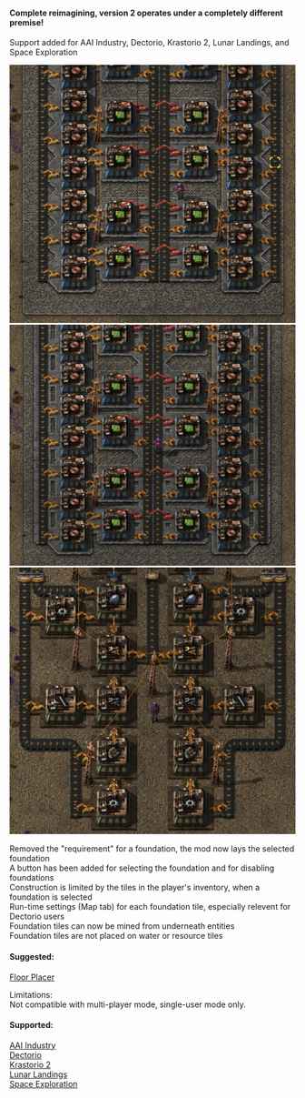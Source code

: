 #### Complete reimagining, version 2 operates under a completely different premise!  
Support added for AAI Industry, Dectorio, Krastorio 2, Lunar Landings, and Space Exploration  

![pic 1](/pic1.png)  
![pic 2](/pic2.png)  
![pic 3](/pic3.png)  

Removed the "requirement" for a foundation, the mod now lays the selected foundation  
A button has been added for selecting the foundation and for disabling foundations  
Construction is limited by the tiles in the player's inventory, when a foundation is selected  
Run-time settings (Map tab) for each foundation tile, especially relevent for Dectorio users  
Foundation tiles can now be mined from underneath entities  
Foundation tiles are not placed on water or resource tiles  

#### Suggested:  
[Floor Placer](https://mods.factorio.com/mod/floor-placer/metrics)  

Limitations:  
Not compatible with multi-player mode, single-user mode only.  

#### Supported:
[AAI Industry](https://mods.factorio.com/mod/aai-industry)  
[Dectorio](https://mods.factorio.com/mod/Dectorio)  
[Krastorio 2](https://mods.factorio.com/mod/Krastorio2)  
[Lunar Landings](https://mods.factorio.com/mod/LunarLandings)  
[Space Exploration](https://mods.factorio.com/mod/space-exploration)  
